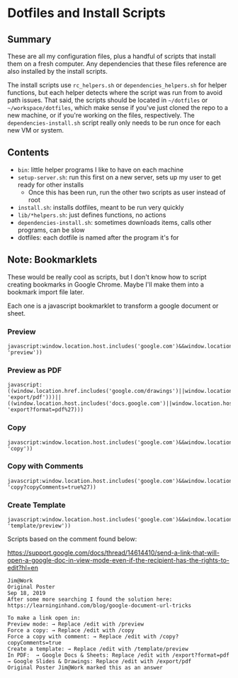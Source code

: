 # Dotfiles and Install Scripts

## Summary

These are all my configuration files, plus a handful of scripts that install them on a fresh computer.
Any dependencies that these files reference are also installed by the install scripts.

The install scripts use `rc_helpers.sh` or `dependencies_helpers.sh` for helper functions, but each helper detects where the script was run from to avoid path issues.
That said, the scripts should be located in `~/dotfiles` or `~/workspace/dotfiles`, which make sense if you've just cloned the repo to a new machine, or if you're working on the files, respectively.
The `dependencies-install.sh` script really only needs to be run once for each new VM or system.

## Contents

- `bin`: little helper programs I like to have on each machine
- `setup-server.sh`: run this first on a new server, sets up my user to get ready for other installs
  - Once this has been run, run the other two scripts as user instead of root
- `install.sh`: installs dotfiles, meant to be run very quickly
- `lib/*helpers.sh`: just defines functions, no actions
- `dependencies-install.sh`: sometimes downloads items, calls other programs, can be slow
- dotfiles: each dotfile is named after the program it's for

## Note: Bookmarklets

These would be really cool as scripts, but I don't know how to script creating bookmarks in Google Chrome.
Maybe I'll make them into a bookmark import file later.

Each one is a javascript bookmarklet to transform a google document or sheet.

### Preview

```
javascript:window.location.host.includes('google.com')&&window.location.assign(window.location.href.replace(/edit|copy/, 'preview'))
```
### Preview as PDF

```
javascript:((window.location.href.includes('google.com/drawings')||window.location.href.includes('google.com/presentation'))&&window.location.assign(window.location.href.replace(/(edit|preview|copy).*/, 'export/pdf')))||((window.location.host.includes('docs.google.com')||window.location.host.includes('sheets.google.com'))&&window.location.assign(window.location.href.replace(/(edit|preview|copy).*/, 'export?format=pdf%27)))
```

### Copy

```
javascript:window.location.host.includes('google.com')&&window.location.assign(window.location.href.replace(/(edit|preview).*/, 'copy'))
```

### Copy with Comments

```
javascript:window.location.host.includes('google.com')&&window.location.assign(window.location.href.replace(/(edit|preview).*/, 'copy?copyComments=true%27))
```

### Create Template

```
javascript:window.location.host.includes('google.com')&&window.location.assign(window.location.href.replace(/(edit|copy|preview).*/, 'template/preview'))
```

Scripts based on the comment found below:

https://support.google.com/docs/thread/14614410/send-a-link-that-will-open-a-google-doc-in-view-mode-even-if-the-recipient-has-the-rights-to-edit?hl=en

```
Jim@Work
Original Poster
Sep 18, 2019
After some more searching I found the solution here:
https://learninginhand.com/blog/google-document-url-tricks

To make a link open in:
Preview mode: → Replace /edit with /preview
Force a copy: → Replace /edit with /copy
Force a copy with comment: → Replace /edit with /copy?copyComments=true
Create a template: → Replace /edit with /template/preview
In PDF:  → Google Docs & Sheets: Replace /edit with /export?format=pdf
→ Google Slides & Drawings: Replace /edit with /export/pdf
Original Poster Jim@Work marked this as an answer
```



